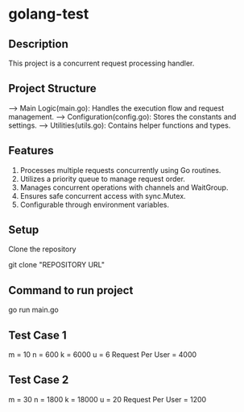 # golang-test

## Description

This project is a concurrent request processing handler.

## Project Structure

--> Main Logic(main.go): Handles the execution flow and request management.
--> Configuration(config.go): Stores the constants and settings.
--> Utilities(utils.go): Contains helper functions and types.


## Features

1. Processes multiple requests concurrently using Go routines.
2. Utilizes a priority queue to manage request order.
3. Manages concurrent operations with channels and WaitGroup.
4. Ensures safe concurrent access with sync.Mutex.
5. Configurable through environment variables.


## Setup

Clone the repository

git clone "REPOSITORY URL"


## Command to run project

go run main.go



## Test Case 1
m = 10
n = 600
k = 6000
u = 6
Request Per User = 4000


## Test Case 2
m = 30
n = 1800
k = 18000
u = 20
Request Per User = 1200

